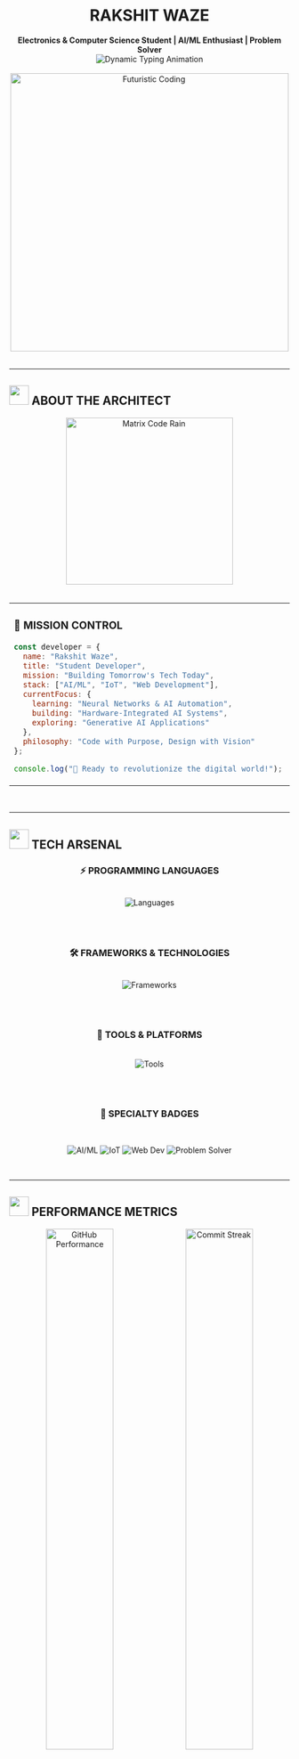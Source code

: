 # <div align="center">RAKSHIT WAZE</div>
<div align="center"><strong>Electronics & Computer Science Student | AI/ML Enthusiast | Problem Solver</strong></div>

<div align="center">
  <img src="https://readme-typing-svg.herokuapp.com?font=JetBrains+Mono&weight=600&size=24&duration=3000&pause=1000&color=00D9FF&background=00000000&center=true&vCenter=true&multiline=true&repeat=true&width=600&height=100&lines=🤖+AI%2FML+%26+Neural+Networks+Expert;💻+Full+Stack+Development+Journey;🎯+Turning+Ideas+into+Reality;⚡+IoT+%26+Hardware+Prototyping" alt="Dynamic Typing Animation" />
</div>

<br/>

<div align="center">
  <img src="https://user-images.githubusercontent.com/74038190/225813708-98b745f2-7d22-48cf-9150-083f1b00d6c9.gif" width="500" alt="Futuristic Coding"/>
</div>

<br/>

---

## <img src="https://user-images.githubusercontent.com/74038190/216122041-518ac897-8d92-4c6b-9b3f-ca01dcaf38ee.png" width="35" /> **ABOUT THE ARCHITECT**

<div align="center">
  <img src="https://user-images.githubusercontent.com/74038190/212749447-bfb7e725-6987-49d9-ae85-2015e3e7cc41.gif" width="300" alt="Matrix Code Rain"/>
</div>

<br/>

<table align="center">
<tr>
<td valign="top" width="50%">

### 🎯 **MISSION CONTROL**
```javascript
const developer = {
  name: "Rakshit Waze",
  title: "Student Developer",
  mission: "Building Tomorrow's Tech Today",
  stack: ["AI/ML", "IoT", "Web Development"],
  currentFocus: {
    learning: "Neural Networks & AI Automation",
    building: "Hardware-Integrated AI Systems",
    exploring: "Generative AI Applications"
  },
  philosophy: "Code with Purpose, Design with Vision"
};

console.log("🚀 Ready to revolutionize the digital world!");
```

</td>
<td valign="top" width="50%">

### 🔥 **POWER STATS**
```python
class EliteStudent:
    def __init__(self):
        self.university = "Ramdeobaba University"
        self.year = "2nd Year B.Tech"
        self.specialization = ["AI/ML", "IoT Systems", "Web Dev"]
        self.mindset = "Innovation First"
        self.goal = "Build Scalable Solutions"
        
    def current_status(self):
        return {
            "status": "🔥 Crushing Code Daily",
            "mode": "🚀 Learning Mode",
            "next_milestone": "Advanced AI Projects"
        }
```

</td>
</tr>
</table>

<br/>

---

## <img src="https://user-images.githubusercontent.com/74038190/212257467-871d32b7-e401-42e8-a166-fcfd7baa4c6b.gif" width="35"> **TECH ARSENAL**

<div align="center">

### **⚡ PROGRAMMING LANGUAGES**
<br/>

<img src="https://skillicons.dev/icons?i=python,java,javascript,c,html,css&theme=dark" alt="Languages" />

<br/><br/>

### **🛠️ FRAMEWORKS & TECHNOLOGIES**
<br/>

<img src="https://skillicons.dev/icons?i=react,nodejs,mongodb,tensorflow,pytorch,arduino&theme=dark" alt="Frameworks" />

<br/><br/>

### **🔧 TOOLS & PLATFORMS**
<br/>

<img src="https://skillicons.dev/icons?i=git,github,vscode,figma,linux,vercel&theme=dark" alt="Tools" />

<br/><br/>

### **🎨 SPECIALTY BADGES**
<br/>

![AI/ML](https://img.shields.io/badge/AI%2FML-Neural%20Networks-00D9FF?style=for-the-badge&logo=tensorflow&logoColor=white&labelColor=000)
![IoT](https://img.shields.io/badge/IoT-Hardware%20Systems-FF6B6B?style=for-the-badge&logo=arduino&logoColor=white&labelColor=000)
![Web Dev](https://img.shields.io/badge/Web%20Dev-React%20%26%20Node-4ECDC4?style=for-the-badge&logo=react&logoColor=white&labelColor=000)
![Problem Solver](https://img.shields.io/badge/Problem-Solver-FFE66D?style=for-the-badge&logo=lightbulb&logoColor=white&labelColor=000)

</div>

<br/>

---

## <img src="https://user-images.githubusercontent.com/74038190/216122069-5b8169d7-1d8e-4a13-b245-a8e4176c99f8.png" width="35"> **PERFORMANCE METRICS**

<div align="center">
  
<img width="49%" src="https://github-readme-stats.vercel.app/api?username=wazer24&show_icons=true&theme=radical&hide_border=true&count_private=true&include_all_commits=true&ring_color=00D9FF&text_color=00D9FF&icon_color=00D9FF&title_color=FF6B6B&bg_color=0D1117" alt="GitHub Performance"/>
<img width="49%" src="https://github-readme-streak-stats.herokuapp.com/?user=wazer24&theme=radical&hide_border=true&ring=00D9FF&fire=FF6B6B&currStreakLabel=00D9FF&background=0D1117" alt="Commit Streak"/>

<br/><br/>

<img width="55%" src="https://github-readme-stats.vercel.app/api/top-langs/?username=wazer24&layout=donut-vertical&theme=radical&hide_border=true&title_color=FF6B6B&text_color=00D9FF&bg_color=0D1117" alt="Language Mastery"/>

<br/><br/>

<img width="90%" src="https://github-readme-activity-graph.vercel.app/graph?username=wazer24&bg_color=0D1117&color=00D9FF&line=FF6B6B&point=00D9FF&area=true&hide_border=true&custom_title=🚀%20CONTRIBUTION%20DOMINATION%20GRAPH" alt="Activity Domination"/>

</div>

<br/>

---

## <img src="https://user-images.githubusercontent.com/74038190/216122065-2f028bae-25d6-4a3c-bc9f-175394ed5011.png" width="35"> **ACHIEVEMENTS UNLOCKED**

<div align="center">
  <img width="90%" src="https://github-profile-trophy.vercel.app/?username=wazer24&theme=radical&no-frame=true&no-bg=false&margin-w=15&row=2&column=4&title=Commits,Repositories,Stars,Followers,PullRequest,Issues" alt="Achievement Trophies"/>
</div>

<br/>

---

## <img src="https://user-images.githubusercontent.com/74038190/212284158-e840e285-664b-44d7-b79b-e264b5e54825.gif" width="35"> **FEATURED PROJECTS**

<div align="center">
  
### 🚀 **PROJECT SHOWCASE**

<br/>

<table>
<tr>
<td align="center" width="33%">
<img src="https://user-images.githubusercontent.com/74038190/212749695-6c0c4b9c-8244-44ba-9659-e8d5acf5b90d.gif" width="100"/><br/>
<b>🤖 AI PC Automation</b><br/>
<i>Custom AI model for workflow automation</i><br/>
<sub>Python • TensorFlow • Neural Networks</sub>
</td>
<td align="center" width="33%">
<img src="https://user-images.githubusercontent.com/74038190/212749171-b84692a8-2b04-4e3b-93ca-ac14705da224.gif" width="100"/><br/>
<b>🦾 Gesture Controlled Robotic Arm</b><br/>
<i>Real-time gesture tracking system</i><br/>
<sub>Arduino • Computer Vision • Hardware</sub>
</td>
<td align="center" width="33%">
<img src="https://user-images.githubusercontent.com/74038190/212749447-bfb7e725-6987-49d9-ae85-2015e3e7cc41.gif" width="100"/><br/>
<b>📄 Legal Document Simplifier</b><br/>
<i>Generative AI for legal text processing</i><br/>
<sub>NLP • Generative AI • React.js</sub>
</td>
</tr>
</table>

### **🏆 HACKATHON VICTORIES**
- **Suprathon 2025** - AI-based prototype development
- **Hackskill Gen AI Hackathon** - Ongoing generative AI collaboration
- **Agricultural Monitoring System** - Hardware-integrated AI solution
- **Portfolio Generator Website** - React.js + Node.js + MongoDB

</div>

<br/>

---

## <img src="https://user-images.githubusercontent.com/74038190/212284087-bbe7e430-757e-4901-90bf-4cd2ce3e1852.gif" width="35"> **EDUCATION & CERTIFICATIONS**

<div align="center">

### 🎓 **ACADEMIC JOURNEY**
<br/>

![Education](https://img.shields.io/badge/B.Tech-Electronics%20%26%20Computer%20Science-FF6B6B?style=for-the-badge&logo=graduation-cap&logoColor=white&labelColor=000)
![University](https://img.shields.io/badge/Ramdeobaba%20University-Nagpur-00D9FF?style=for-the-badge&logo=university&logoColor=white&labelColor=000)
![Year](https://img.shields.io/badge/2024--2028-2nd%20Year-4ECDC4?style=for-the-badge&logo=calendar&logoColor=white&labelColor=000)

<br/><br/>

### 📜 **CERTIFICATIONS**
<br/>

![IBM](https://img.shields.io/badge/IBM-AI%20Machine%20Learning%20with%20Neural%20Networks-052FAD?style=for-the-badge&logo=ibm&logoColor=white&labelColor=000)
![GitHub](https://img.shields.io/badge/GitHub-Advanced%20Git%20%26%20Workflows-181717?style=for-the-badge&logo=github&logoColor=white&labelColor=000)
![Automation](https://img.shields.io/badge/n8n-Workflow%20Automation-EA4B71?style=for-the-badge&logo=n8n&logoColor=white&labelColor=000)

</div>

<br/>

---

## <img src="https://user-images.githubusercontent.com/74038190/212284087-bbe7e430-757e-4901-90bf-4cd2ce3e1852.gif" width="35"> **CONNECT WITH THE ARCHITECT**

<div align="center">
  
### 🌟 **PROFESSIONAL NETWORK**
<br/>

<a href="mailto:rakshitwaze@outlook.com" target="_blank">
  <img src="https://img.shields.io/badge/Email-D14836?style=for-the-badge&logo=gmail&logoColor=white&labelColor=D14836" alt="Email" />
</a>
<a href="https://github.com/wazer24" target="_blank">
  <img src="https://img.shields.io/badge/GitHub-181717?style=for-the-badge&logo=github&logoColor=white&labelColor=181717" alt="GitHub" />
</a>
<a href="https://linkedin.com/in/rakshit-waze" target="_blank">
  <img src="https://img.shields.io/badge/LinkedIn-0077B5?style=for-the-badge&logo=linkedin&logoColor=white&labelColor=0077B5" alt="LinkedIn" />
</a>

<br/><br/>

### 📊 **IMPACT METRICS**
<img src="https://komarev.com/ghpvc/?username=wazer24&style=for-the-badge&color=00D9FF&label=PROFILE+VISITS" alt="Profile Views"/>
<img src="https://img.shields.io/github/followers/wazer24?style=for-the-badge&color=FF6B6B&labelColor=0D1117&label=FOLLOWERS" alt="Followers"/>
<img src="https://img.shields.io/github/stars/wazer24?style=for-the-badge&color=FFE66D&labelColor=0D1117&label=TOTAL+STARS" alt="Stars"/>

### 📍 **LOCATION & CONTACT**
![Location](https://img.shields.io/badge/📍-Nagpur,%20India-FF6B6B?style=for-the-badge&labelColor=000)
![Phone](https://img.shields.io/badge/📞-+91%207024791967-00D9FF?style=for-the-badge&labelColor=000)

</div>

<br/>

---

## <img src="https://user-images.githubusercontent.com/74038190/212284158-e840e285-664b-44d7-b79b-e264b5e54825.gif" width="35"> **EXPERIENCE HIGHLIGHTS**

<div align="center">

### 🎨 **ART CLUB - RBU NAGPUR**
**Core Member** | *2024 - Present*

<br/>

![Video Editing](https://img.shields.io/badge/Video-Editing-FF6B6B?style=flat-square&logo=adobe-premiere-pro&logoColor=white)
![Graphic Design](https://img.shields.io/badge/Graphic-Design-00D9FF?style=flat-square&logo=adobe-photoshop&logoColor=white)
![Social Media](https://img.shields.io/badge/Social%20Media-Management-4ECDC4?style=flat-square&logo=instagram&logoColor=white)

**Key Contributions:**
- 🎥 Creative content creation through video editing and graphic design
- 📱 Social media management for enhanced engagement and visibility
- 🎨 Digital poster and event graphics design for increased participation
- 📈 Improved audience engagement strategies and timely event communication

</div>

<br/>

---

<div align="center">

<img src="https://user-images.githubusercontent.com/74038190/212749447-bfb7e725-6987-49d9-ae85-2015e3e7cc41.gif" width="400"/>

<br/><br/>

### 🎯 **"The best way to predict the future is to create it."** - *Peter Drucker*

<br/>

### 💫 **Ready to build the impossible? Let's connect and create magic!**

<br/>

<img src="https://user-images.githubusercontent.com/74038190/212284158-e840e285-664b-44d7-b79b-e264b5e54825.gif" width="300"/>

</div>

<br/>

![Footer](https://capsule-render.vercel.app/api?type=waving&color=gradient&customColorList=0,2,2,5,30,72&height=200&section=footer&animation=twinkling)
